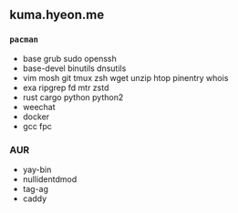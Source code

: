 kuma.hyeon.me
--------
### `pacman`
- base grub sudo openssh
- base-devel binutils dnsutils
- vim mosh git tmux zsh wget unzip htop pinentry whois
- exa ripgrep fd mtr zstd
- rust cargo python python2
- weechat
- docker
- gcc fpc

### AUR
- yay-bin
- nullidentdmod
- tag-ag
- caddy
